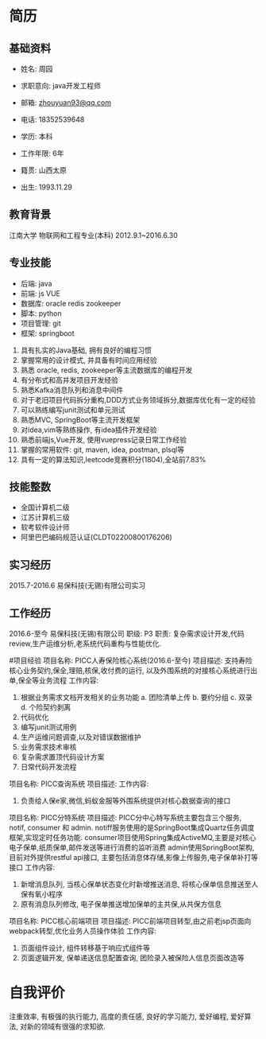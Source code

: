 # 简历

## 基础资料

- 姓名: 周园
- 求职意向: java开发工程师
- 邮箱: zhouyuan93@qq.com
- 电话: 18352539648
- 学历: 本科

- 工作年限: 6年
- 籍贯: 山西太原
- 出生: 1993.11.29

## 教育背景

江南大学 物联网和工程专业(本科) 2012.9.1~2016.6.30

## 专业技能

- 后端: java
- 前端: js VUE
- 数据库: oracle redis zookeeper
- 脚本: python
- 项目管理: git
- 框架: springboot

1. 具有扎实的Java基础, 拥有良好的编程习惯
2. 掌握常用的设计模式, 并具备有时间应用经验
3. 熟悉 oracle, redis, zookeeper等主流数据库的编程开发
4. 有分布式和高并发项目开发经验
5. 熟悉Kafka消息队列和消息中间件
6. 对于老旧项目代码拆分重构,DDD方式业务领域拆分,数据库优化有一定的经验 
7. 可以熟练编写junit测试和单元测试
8. 熟悉MVC, SpringBoot等主流开发框架
9. 对idea,vim等熟练操作, 有idea插件开发经验
10. 熟悉前端js,Vue开发, 使用vuepress记录日常工作经验
11. 掌握的常用软件: git, maven, idea, postman, plsql等
12. 具有一定的算法知识,leetcode竞赛积分(1804),全站前7.83%


## 技能整数

- 全国计算机二级
- 江苏计算机三级
- 软考软件设计师
- 阿里巴巴编码规范认证(CLDT02200800176206)

## 实习经历
2015.7-2016.6 易保科技(无锡)有限公司实习

## 工作经历
2016.6-至今 易保科技(无锡)有限公司 职级: P3
职责: 复杂需求设计开发,代码review,生产运维分析,老系统代码重构与性能优化.

#项目经验
项目名称: PICC人寿保险核心系统(2016.6-至今)
项目描述: 支持寿险核心业务契约,保全,理赔,核保,收付费的运行, 以及外围系统的对接核心系统进行出单,保全等业务流程
工作内容:
1. 根据业务需求文档开发相关的业务功能
   a. 团险清单上传
   b. 要约分组
   c. 双录
   d. 个险契约剥离
2. 代码优化
3. 编写junit测试用例
4. 生产运维问题调查,以及对错误数据维护
5. 业务需求技术审核
6. 复杂需求置顶代码设计方案
7. 日常代码开发流程
 
项目名称: PICC查询系统
项目描述:
工作内容:
1. 负责给人保e家,微信,蚂蚁金服等外围系统提供对核心数据查询的接口


项目名称: PICC分特系统
项目描述: PICC分中心特写系统主要包含三个服务, notif, consumer 和 admin. 
notiff服务使用的是SpringBoot集成Quartz任务调度框架,实现定时任务功能.
consumer项目使用Spring集成ActiveMQ,主要是对核心电子保单,纸质保单,邮件发送等进行消费的监听消费
admin使用SpringBoot架构,目前对外提供restful api接口, 主要包括消息体存储,影像上传服务,电子保单补打等接口
工作内容:
1. 新增消息队列, 当核心保单状态变化时新增推送消息, 将核心保单信息推送至人保有氧小程序
2. 原有消息队列修改, 电子保单推送增加保单的主共保,从共保方信息

项目名称: PICC核心前端项目
项目描述: PICC前端项目转型,由之前老jsp页面向webpack转型,优化业务人员操作体验
工作内容:
1. 页面组件设计, 组件转移基于响应式组件等
2. 页面逻辑开发, 保单递送信息配置查询, 团险录入被保险人信息页面改造等

# 自我评价
注重效率, 有极强的执行能力, 高度的责任感, 良好的学习能力, 爱好编程, 爱好算法, 对新的领域有很强的求知欲. 



        